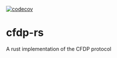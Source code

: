 [![codecov](https://codecov.io/gh/ASU-cubesat/cfdp-rs/branch/main/graph/badge.svg?token=BYFWKOEZFT)](https://codecov.io/gh/ASU-cubesat/cfdp-rs)


# cfdp-rs
A rust implementation of the CFDP protocol
